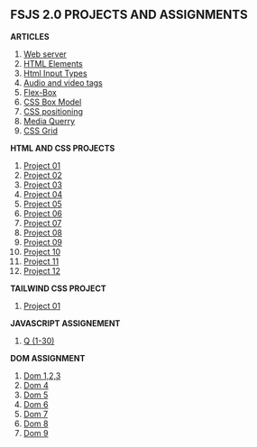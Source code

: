 **FSJS 2.0 PROJECTS AND ASSIGNMENTS**
-
**ARTICLES**
1. [Web server](https://kiranwriteups.hashnode.dev/web-server)
2. [HTML Elements](https://kiranwriteups.hashnode.dev/html-elements)
3. [Html Input Types](https://kiranwriteups.hashnode.dev/html-input-types)
4. [Audio and video tags](https://kiranwriteups.hashnode.dev/audio-and-video-tags)
5. [Flex-Box](https://kiranwriteups.hashnode.dev/flex-box)
6. [CSS Box Model](https://kiranwriteups.hashnode.dev/css-box-model)
7. [CSS positioning](https://kiranwriteups.hashnode.dev/css-positioning)
8. [Media Querry](https://kiranwriteups.hashnode.dev/media-querry)
9. [CSS Grid](https://kiranwriteups.hashnode.dev/css-grid)

**HTML AND CSS PROJECTS**

  1. [Project 01](./HTML%20And%20CSS%20Projects/Project%201/)
  2. [Project 02](./HTML%20And%20CSS%20Projects/Project%202/)
  3. [Project 03](./HTML%20And%20CSS%20Projects/Project%203/)
  4. [Project 04](./HTML%20And%20CSS%20Projects/Project%204/)
  5. [Project 05](./HTML%20And%20CSS%20Projects/Project%205/)
  6. [Project 06](./HTML%20And%20CSS%20Projects/Project%206/)
  7. [Project 07](./HTML%20And%20CSS%20Projects/project%207/)
  8. [Project 08](./HTML%20And%20CSS%20Projects/project%208/)
  9. [Project 09](./HTML%20And%20CSS%20Projects/project%209/)
  10. [Project 10](./HTML%20And%20CSS%20Projects/project%2010/)
  11. [Project 11](./HTML%20And%20CSS%20Projects/project%2011/)
  12. [Project 12](./HTML%20And%20CSS%20Projects/project%2012/)



  **TAILWIND CSS PROJECT**

  1. [Project 01](./Tailwind%20css%20project/)

  **JAVASCRIPT ASSIGNEMENT**
  1. [Q (1-30)](./JAVASCRIPT%20ASSIGNMENT/)

  **DOM ASSIGNMENT**
  1. [Dom 1,2,3](./DOM%20Assignment/DOM%20Assignment%202.0%201%2C2%2C3/Readme.md)
  2. [Dom 4](./DOM%20Assignment/04_DOM%20Project/04_DOM%20Project/readme.md)
  3. [Dom 5](./DOM%20Assignment/05_DOM%20Project/05_DOM%20Project/readme.md)
  4. [Dom 6](./DOM%20Assignment/06_DOM%20Project/06_DOM%20Project/readme.md)
  5. [Dom 7](./DOM%20Assignment/DOM%20P7/DOM%20P7/readme.md)
  6. [Dom 8](./DOM%20Assignment/DOM%20P8/DOM%20P8/readme.md)
  7. [Dom 9](./DOM%20Assignment/DOM%20P9/DOM%20P9/readme.md)